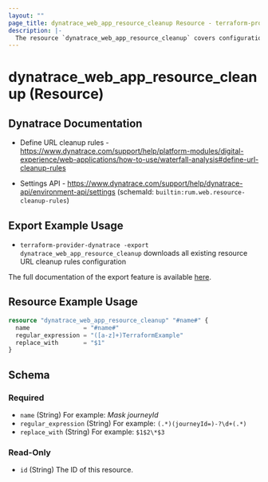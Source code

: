 ```yaml
---
layout: ""
page_title: dynatrace_web_app_resource_cleanup Resource - terraform-provider-dynatrace"
description: |-
  The resource `dynatrace_web_app_resource_cleanup` covers configuration for resource URL cleanup rules for real user monitoring
---
```


# dynatrace_web_app_resource_cleanup (Resource)

## Dynatrace Documentation

- Define URL cleanup rules - https://www.dynatrace.com/support/help/platform-modules/digital-experience/web-applications/how-to-use/waterfall-analysis#define-url-cleanup-rules

- Settings API - https://www.dynatrace.com/support/help/dynatrace-api/environment-api/settings (schemaId: `builtin:rum.web.resource-cleanup-rules`)

## Export Example Usage

- `terraform-provider-dynatrace -export dynatrace_web_app_resource_cleanup` downloads all existing resource URL cleanup rules configuration

The full documentation of the export feature is available [here](https://registry.terraform.io/providers/dynatrace-oss/dynatrace/latest/docs/guides/export-v2).

## Resource Example Usage

```terraform
resource "dynatrace_web_app_resource_cleanup" "#name#" {
  name               = "#name#"
  regular_expression = "([a-z]+)TerraformExample"
  replace_with       = "$1"
}
```

<!-- schema generated by tfplugindocs -->
## Schema

### Required

- `name` (String) For example: *Mask journeyId*
- `regular_expression` (String) For example: `(.*)(journeyId=)-?\d+(.*)`
- `replace_with` (String) For example: `$1$2\*$3`

### Read-Only

- `id` (String) The ID of this resource.
 